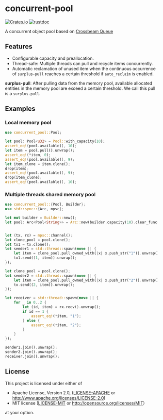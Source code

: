 # concurrent-pool

[![Crates.io](https://img.shields.io/crates/v/concurrent-pool.svg)](https://crates.io/crates/concurrent-pool)
[![rustdoc](https://img.shields.io/badge/Doc-concurrent_pool-green.svg)](https://docs.rs/concurrent-pool/)

A concurrent object pool based on [Crossbeam Queue](https://crates.io/crates/crossbeam-queue)

## Features

- Configurable capacity and preallocation.
- Thread-safe: Multiple threads can pull and recycle items concurrently.
- Automatic reclamation of unused item when the continuous occurrence
of `surplus-pull` reaches a certain threshold if `auto_reclaim` is enabled.

**surplus-pull**: After pulling data from the memory pool, available allocated 
entities in the memory pool are exceed a certain threshold. We call this pull 
is a `surplus-pull`.

## Examples

### Local memory pool

```rust
use concurrent_pool::Pool;

let pool: Pool<u32> = Pool::with_capacity(10);
assert_eq!(pool.available(), 10);
let item = pool.pull().unwrap();
assert_eq!(*item, 0);
assert_eq!(pool.available(), 9);
let item_clone = item.clone();
drop(item);
assert_eq!(pool.available(), 9);
drop(item_clone);
assert_eq!(pool.available(), 10);
```

### Multiple threads shared memory pool

```rust
use concurrent_pool::{Pool, Builder};
use std::sync::{Arc, mpsc};

let mut builder = Builder::new();
let pool: Arc<Pool<String>> = Arc::new(builder.capacity(10).clear_func(String::clear).build());


let (tx, rx) = mpsc::channel();
let clone_pool = pool.clone();
let tx1 = tx.clone();
let sender1 = std::thread::spawn(move || {
    let item = clone_pool.pull_owned_with(|x| x.push_str("1")).unwrap();
    tx1.send((1, item)).unwrap();
});

let clone_pool = pool.clone();
let sender2 = std::thread::spawn(move || {
    let item = clone_pool.pull_owned_with(|x| x.push_str("2")).unwrap();
    tx.send((2, item)).unwrap();
});

let receiver = std::thread::spawn(move || {
    for _ in 0..2 {
        let (id, item) = rx.recv().unwrap();
        if id == 1 {
            assert_eq!(*item, "1");
        } else {
            assert_eq!(*item, "2");
        }
    }
});

sender1.join().unwrap();
sender2.join().unwrap();
receiver.join().unwrap();
```

## License

This project is licensed under either of

 * Apache License, Version 2.0, ([LICENSE-APACHE](LICENSE-APACHE) or
   http://www.apache.org/licenses/LICENSE-2.0)
 * MIT license ([LICENSE-MIT](LICENSE-MIT) or
   http://opensource.org/licenses/MIT)

at your option.